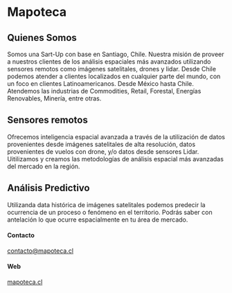 # Mapoteca

## Quienes Somos
Somos una Sart-Up con base en Santiago, Chile. Nuestra misión de proveer a nuestros clientes de los análisis espaciales más avanzados
utilizando sensores remotos como imágenes satelitales, drones y lidar. Desde Chile podemos atender a clientes localizados en cualquier parte del mundo, con un foco en clientes Latinoamericanos. Desde México hasta Chile. Atendemos las industrias de Commodities, Retail, Forestal, Energías Renovables, Minería, entre otras.

## Sensores remotos
Ofrecemos inteligencia espacial avanzada a través de la utilización de datos provenientes desde imágenes satelitales de alta resolución, datos provenientes de vuelos con drone, y/o datos desde sensores Lidar. Uitilizamos y creamos las metodologías de análisis espacial más avanzadas del mercado en la región.

## Análisis Predictivo
Utilizanda data histórica de imágenes satelitales podemos predecir la ocurrencia de un proceso o fenómeno en el territorio. Podrás saber con antelación lo que ocurre espacialmente en tu área de mercado.

#### Contacto
contacto@mapoteca.cl

#### Web
[mapoteca.cl](http://mapoteca.cl/)
